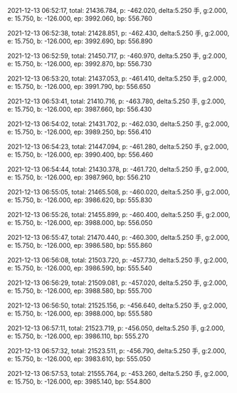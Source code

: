 2021-12-13 06:52:17, total: 21436.784, p: -462.020, delta:5.250 手, g:2.000, e: 15.750, b: -126.000, ep: 3992.060, bp: 556.760

2021-12-13 06:52:38, total: 21428.851, p: -462.430, delta:5.250 手, g:2.000, e: 15.750, b: -126.000, ep: 3992.690, bp: 556.890

2021-12-13 06:52:59, total: 21450.717, p: -460.970, delta:5.250 手, g:2.000, e: 15.750, b: -126.000, ep: 3992.870, bp: 556.730

2021-12-13 06:53:20, total: 21437.053, p: -461.410, delta:5.250 手, g:2.000, e: 15.750, b: -126.000, ep: 3991.790, bp: 556.650

2021-12-13 06:53:41, total: 21410.716, p: -463.780, delta:5.250 手, g:2.000, e: 15.750, b: -126.000, ep: 3987.660, bp: 556.430

2021-12-13 06:54:02, total: 21431.702, p: -462.030, delta:5.250 手, g:2.000, e: 15.750, b: -126.000, ep: 3989.250, bp: 556.410

2021-12-13 06:54:23, total: 21447.094, p: -461.280, delta:5.250 手, g:2.000, e: 15.750, b: -126.000, ep: 3990.400, bp: 556.460

2021-12-13 06:54:44, total: 21430.378, p: -461.720, delta:5.250 手, g:2.000, e: 15.750, b: -126.000, ep: 3987.960, bp: 556.210

2021-12-13 06:55:05, total: 21465.508, p: -460.020, delta:5.250 手, g:2.000, e: 15.750, b: -126.000, ep: 3986.620, bp: 555.830

2021-12-13 06:55:26, total: 21455.899, p: -460.400, delta:5.250 手, g:2.000, e: 15.750, b: -126.000, ep: 3988.000, bp: 556.050

2021-12-13 06:55:47, total: 21470.440, p: -460.300, delta:5.250 手, g:2.000, e: 15.750, b: -126.000, ep: 3986.580, bp: 555.860

2021-12-13 06:56:08, total: 21503.720, p: -457.730, delta:5.250 手, g:2.000, e: 15.750, b: -126.000, ep: 3986.590, bp: 555.540

2021-12-13 06:56:29, total: 21509.081, p: -457.020, delta:5.250 手, g:2.000, e: 15.750, b: -126.000, ep: 3988.580, bp: 555.700

2021-12-13 06:56:50, total: 21525.156, p: -456.640, delta:5.250 手, g:2.000, e: 15.750, b: -126.000, ep: 3988.000, bp: 555.580

2021-12-13 06:57:11, total: 21523.719, p: -456.050, delta:5.250 手, g:2.000, e: 15.750, b: -126.000, ep: 3986.110, bp: 555.270

2021-12-13 06:57:32, total: 21523.511, p: -456.790, delta:5.250 手, g:2.000, e: 15.750, b: -126.000, ep: 3983.610, bp: 555.050

2021-12-13 06:57:53, total: 21555.764, p: -453.260, delta:5.250 手, g:2.000, e: 15.750, b: -126.000, ep: 3985.140, bp: 554.800
